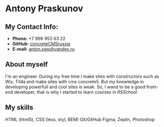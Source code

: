 # Antony Praskunov
## My Contact Info:

* **Phone:** +7 996 953 63 22
* **GitHub:** [concreteCMSrussia](https://github.com/concreteCMSrussia/)
* **E-mail:** [anton.swp@yandex.ru](anton.swp@yandex.ru)

## About myself
I'm an engineer. During my free time I make sites with constructors such as Wix, Tilda and make sites with cms concrete5.
But my knowledge in developing powerfull and cool sites is weak. So, I wand to be a good front-end developer, that is why I started to learn courses in _RSSchool_

## My skills
HTML (html5), CSS (less, styl, BEM)
Git/GitHub
Figma, Zeplin, Photoshop
